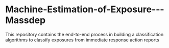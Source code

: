 # Machine-Estimation-of-Exposure---Massdep
This repository contains the end-to-end process in building a classification algorithms to classify exposures from immediate response action reports
